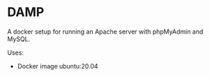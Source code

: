 # DAMP

A docker setup for running an Apache server with phpMyAdmin and MySQL.

Uses:

- Docker image ubuntu:20.04
